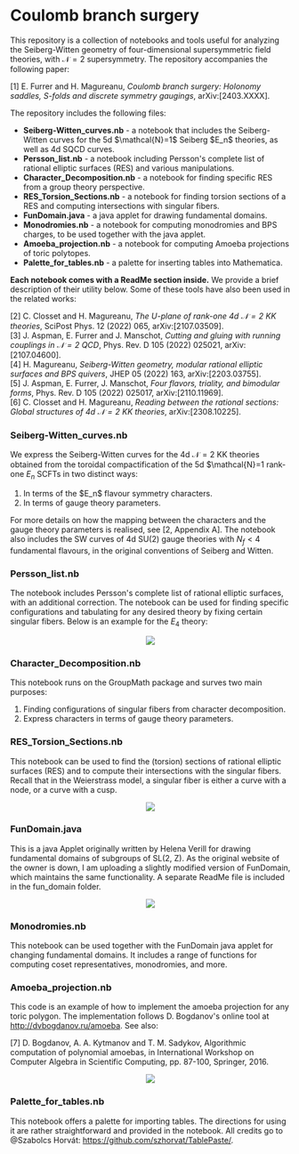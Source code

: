 # Coulomb branch surgery

This repository is a collection of notebooks and tools useful for analyzing the Seiberg-Witten geometry of four-dimensional supersymmetric field theories, with $\mathcal{N} = 2$ supersymmetry. The repository accompanies the following paper:

[1] E. Furrer and H. Magureanu, <i>Coulomb branch surgery: Holonomy saddles, S-folds and discrete symmetry gaugings</i>, arXiv:[2403.XXXX].

The repository includes the following files:

<ul>
  <li><b>Seiberg-Witten_curves.nb</b> - a notebook that includes the Seiberg-Witten curves for the 5d $\mathcal{N}=1$ Seiberg $E_n$ theories, as well as 4d SQCD curves.</li>
  <li><b>Persson_list.nb</b> - a notebook including Persson's complete list of rational elliptic surfaces (RES) and various manipulations.</li>
  <li><b>Character_Decomposition.nb</b> - a notebook for finding specific RES from a group theory perspective.</li>
  <li><b>RES_Torsion_Sections.nb</b> - a notebook for finding torsion sections of a RES and computing intersections with singular fibers.</li>
  <li><b>FunDomain.java</b> - a java applet for drawing fundamental domains.</li>
  <li><b>Monodromies.nb</b> - a notebook for computing monodromies and BPS charges, to be used together with the java applet.</li>
  <li><b>Amoeba_projection.nb</b> - a notebook for computing Amoeba projections of toric polytopes.</li>
  <li><b>Palette_for_tables.nb</b> - a palette for inserting tables into Mathematica.</li>
</ul>

<b>Each notebook comes with a ReadMe section inside.</b> We provide a brief description of their utility below. Some of these tools have also been used in the related works:

[2] C. Closset and H. Magureanu, <i>The $U$-plane of rank-one 4d $\mathcal{N} = 2$ KK theories</i>, SciPost Phys. 12 (2022) 065, arXiv:[2107.03509].<br>
[3] J. Aspman, E. Furrer and J. Manschot, <i>Cutting and gluing with running couplings in $\mathcal{N} = 2$ QCD</i>, Phys. Rev. D 105 (2022) 025021, arXiv:[2107.04600].<br>
[4] H. Magureanu, <i>Seiberg-Witten geometry, modular rational elliptic surfaces and BPS quivers</i>, JHEP 05 (2022) 163, arXiv:[2203.03755].<br>
[5] J. Aspman, E. Furrer, J. Manschot, <i>Four flavors, triality, and bimodular forms</i>, Phys. Rev. D 105 (2022) 025017, arXiv:[2110.11969].<br>
[6] C. Closset and H. Magureanu, <i>Reading between the rational sections: Global structures of 4d $\mathcal{N}=2$ KK theories</i>, arXiv:[2308.10225].<br>


### Seiberg-Witten_curves.nb

We express the Seiberg-Witten curves for the 4d $\mathcal{N}=2$ KK theories obtained from the toroidal compactification of the 5d $\mathcal{N}=1 rank-one $E_n$  SCFTs in two distinct ways:

<ol>
	<li> In terms of the $E_n$ flavour symmetry characters. </li>
  <li> In terms of gauge theory parameters. </li> 
 </ol>
	
For more details on how the mapping between the characters and the gauge theory parameters is realised, see [2, Appendix A]. The notebook also includes the SW curves of 4d SU(2) gauge theories with $N_f < 4$ fundamental flavours, in the original conventions of Seiberg and Witten.

### Persson_list.nb

The notebook includes Persson's complete list of rational elliptic surfaces, with an additional correction. The notebook can be used for finding specific configurations and tabulating for any desired theory by fixing certain singular fibers. Below is an example for the $E_4$ theory:

<p align="center">
  <img src="https://github.com/magurh/Coulomb-branch-surgery/assets/122356566/f2e7e96c-5dd0-413b-9b70-f1202ba1658c")
>
</p>

### Character_Decomposition.nb

This notebook runs on the GroupMath package and surves two main purposes:

<ol>
	<li> Finding configurations of singular fibers from character decomposition. </li>
  <li> Express characters in terms of gauge theory parameters. </li> 
 </ol>

### RES_Torsion_Sections.nb

This notebook can be used to find the (torsion) sections of rational elliptic surfaces (RES) and to compute their intersections with the singular fibers. Recall that in the Weierstrass model, a singular fiber is either a curve with a node, or a curve with a cusp.

<p align="center">
  <img src="https://github.com/magurh/Coulomb-branch-surgery/assets/122356566/4bc14462-0df6-4a5f-8bb6-f48c8b34aa41")
>
</p>

### FunDomain.java

This is a java Applet originally written by Helena Verill for drawing fundamental domains of subgroups of SL(2, Z). As the original website of the owner is down, I am uploading a slightly modified version of FunDomain, which maintains the same functionality. A separate ReadMe file is included in the fun_domain folder.

<p align="center">
  <img src="https://github.com/magurh/Coulomb-branch-surgery/assets/122356566/8e54bedf-a6a8-482e-9628-11f6ec6ee21f")
>
</p>

### Monodromies.nb

This notebook can be used together with the FunDomain java applet for changing fundamental domains. It includes a range of functions for computing coset representatives, monodromies, and more.


### Amoeba_projection.nb

This code is an example of how to implement the amoeba projection for any toric polygon. The implementation follows D. Bogdanov's online tool at http://dvbogdanov.ru/amoeba. See also:

[7] D. Bogdanov, A. A. Kytmanov and T. M. Sadykov, Algorithmic computation of polynomial amoebas, in International Workshop on Computer Algebra in Scientific Computing, pp. 87-100, Springer, 2016.

<p align="center">
  <img src="https://github.com/magurh/Coulomb-branch-surgery/assets/122356566/f8e0fd99-870c-4cb8-aed3-d3602477c9ab")
>
</p>

### Palette_for_tables.nb

This notebook offers a palette for importing tables. The directions for using it are rather straightforward and provided in the notebook. All credits go to @Szabolcs Horvát: https://github.com/szhorvat/TablePaste/.
